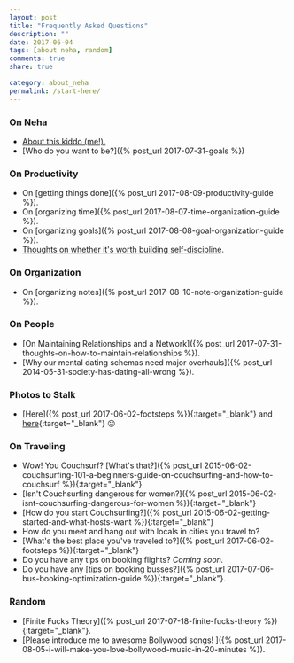 ```yaml
---
layout: post
title: "Frequently Asked Questions"
description: ""
date: 2017-06-04
tags: [about neha, random]
comments: true
share: true

category: about_neha
permalink: /start-here/
--- 
```


### On Neha

* [About this kiddo (me!).](www.nehakay.com/about)
* [Who do you want to be?]({% post_url 2017-07-31-goals %})

### On Productivity

* On [getting things done]({% post_url 2017-08-09-productivity-guide %}).
* On [organizing time]({% post_url 2017-08-07-time-organization-guide %}).
* On [organizing goals]({% post_url 2017-08-08-goal-organization-guide %}).
* <a href="http://www.nehakay.com/productivity-guide/#this-guide-isnt-about-building-motivation-or-self-control">Thoughts on whether it's worth building self-discipline</a>.

### On Organization
* On [organizing notes]({% post_url 2017-08-10-note-organization-guide %}).

### On People
* [On Maintaining Relationships and a Network]({% post_url 2017-07-31-thoughts-on-how-to-maintain-relationships %}).
* [Why our mental dating schemas need major overhauls]({% post_url 2014-05-31-society-has-dating-all-wrong %}).

### Photos to Stalk

* [Here]({% post_url 2017-06-02-footsteps %}){:target="_blank"} and [here](https://www.flickr.com/photos/150567501@N07/){:target="_blank"} 😛

### On Traveling

* Wow! You Couchsurf? [What's that?]({% post_url 2015-06-02-couchsurfing-101-a-beginners-guide-on-couchsurfing-and-how-to-couchsurf %}){:target="_blank"}
* [Isn't Couchsurfing dangerous for women?]({% post_url 2015-06-02-isnt-couchsurfing-dangerous-for-women %}){:target="_blank"}
* [How do you start Couchsurfing?]({% post_url 2015-06-02-getting-started-and-what-hosts-want %}){:target="_blank"}
* How do you meet and hang out with locals in cities you travel to? 
* [What's the best place you've traveled to?]({% post_url 2017-06-02-footsteps %}){:target="_blank"} 
* Do you have any tips on booking flights? _Coming soon._
* Do you have any [tips on booking busses?]({% post_url 2017-07-06-bus-booking-optimization-guide %}){:target="_blank"}.

### Random
* [Finite Fucks Theory]({% post_url 2017-07-18-finite-fucks-theory %}){:target="_blank"}.
* [Please introduce me to awesome Bollywood songs! ]({% post_url 2017-08-05-i-will-make-you-love-bollywood-music-in-20-minutes %}).